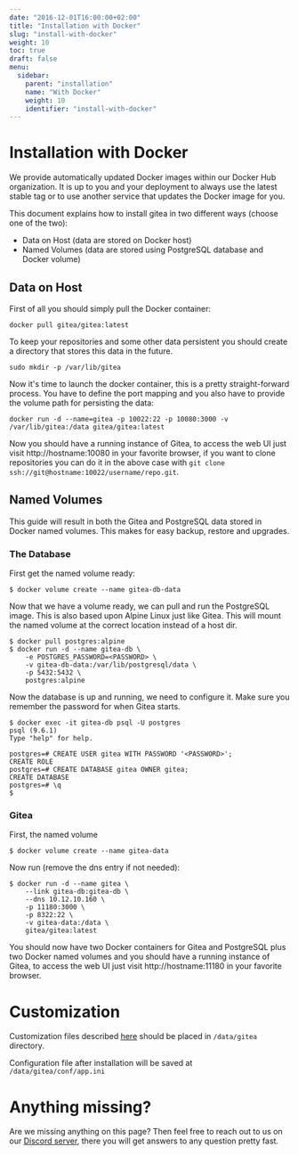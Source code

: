 ```yaml
---
date: "2016-12-01T16:00:00+02:00"
title: "Installation with Docker"
slug: "install-with-docker"
weight: 10
toc: true
draft: false
menu:
  sidebar:
    parent: "installation"
    name: "With Docker"
    weight: 10
    identifier: "install-with-docker"
---
```


# Installation with Docker

We provide automatically updated Docker images within our Docker Hub organization. It is up to you and your deployment to always use the latest stable tag or to use another service that updates the Docker image for you.

This document explains how to install gitea in two different ways (choose one of the two):

- Data on Host (data are stored on Docker host)
- Named Volumes (data are stored using  PostgreSQL database and Docker volume)

## Data on Host

First of all you should simply pull the Docker container:

```
docker pull gitea/gitea:latest
```

To keep your repositories and some other data persistent you should create a directory that stores this data in the future.

```
sudo mkdir -p /var/lib/gitea
```

Now it's time to launch the docker container, this is a pretty straight-forward process. You have to define the port mapping and you also have to provide the volume path for persisting the data:

```
docker run -d --name=gitea -p 10022:22 -p 10080:3000 -v /var/lib/gitea:/data gitea/gitea:latest
```

Now you should have a running instance of Gitea, to access the web UI just visit http://hostname:10080 in your favorite browser, if you want to clone repositories you can do it in the above case with `git clone ssh://git@hostname:10022/username/repo.git`.

## Named Volumes 

This guide will result in both the Gitea and PostgreSQL data stored in Docker named volumes. This makes for easy backup, restore and upgrades.

### The Database

First get the named volume ready:

```
$ docker volume create --name gitea-db-data
```

Now that we have a volume ready, we can pull and run the PostgreSQL image. This is also based upon Alpine Linux just like Gitea. This will mount the named volume at the correct location instead of a host dir.

```
$ docker pull postgres:alpine
$ docker run -d --name gitea-db \
    -e POSTGRES_PASSWORD=<PASSWORD> \
    -v gitea-db-data:/var/lib/postgresql/data \
    -p 5432:5432 \
    postgres:alpine
```

Now the database is up and running, we need to configure it. Make sure you remember the password for when Gitea starts.

```
$ docker exec -it gitea-db psql -U postgres
psql (9.6.1)
Type "help" for help.

postgres=# CREATE USER gitea WITH PASSWORD '<PASSWORD>';
CREATE ROLE
postgres=# CREATE DATABASE gitea OWNER gitea;
CREATE DATABASE
postgres=# \q
$
```

### Gitea

First, the named volume

```
$ docker volume create --name gitea-data
```

Now run (remove the dns entry if not needed):

```
$ docker run -d --name gitea \
	--link gitea-db:gitea-db \
	--dns 10.12.10.160 \
	-p 11180:3000 \
	-p 8322:22 \
	-v gitea-data:/data \
	gitea/gitea:latest
```

You should now have two Docker containers for Gitea and PostgreSQL plus two Docker named volumes and you should have a running instance of Gitea, to access the web UI just visit http://hostname:11180 in your favorite browser.

# Customization

Customization files described [here](https://docs.gitea.io/en-us/customizing-gitea/) should be placed in `/data/gitea` directory.

Configuration file after installation will be saved at `/data/gitea/conf/app.ini`

# Anything missing?

Are we missing anything on this page? Then feel free to reach out to us on our [Discord server](https://discord.gg/NsatcWJ), there you will get answers to any question pretty fast.
